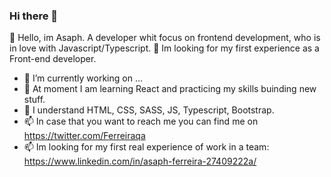 ### Hi there 👋

👋 Hello, im Asaph. A developer whit focus on frontend development, who is in love with Javascript/Typescript.
👀 Im looking for my first experience as a Front-end developer.
- 🔭 I’m currently working on ...
- 🌱 At moment I am learning React and practicing my skills buinding new stuff.
- 💞️ I understand HTML, CSS, SASS, JS, Typescript, Bootstrap.
- 📫 In case that you want to reach me you can find me on https://twitter.com/Ferreiraqa
- 📫 Im looking for my first real experience of work in a team: https://www.linkedin.com/in/asaph-ferreira-27409222a/
